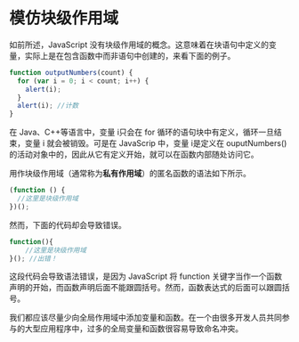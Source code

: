 # 模仿块级作用域

如前所述，JavaScript 没有块级作用域的概念。这意味着在块语句中定义的变量，实际上是在包含函数中而非语句中创建的，来看下面的例子。

```javascript
function outputNumbers(count) {
  for (var i = 0; i < count; i++) {
    alert(i);
  }
  alert(i); //计数
}
```

在 Java、C++等语言中，变量 i只会在 for 循环的语句块中有定义，循环一旦结束，变量 i 就会被销毁。可是在 JavaScrip 中，变量 i是定义在 ouputNumbers() 的活动对象中的，因此从它有定义开始，就可以在函数内部随处访问它。

用作块级作用域（通常称为**私有作用域**）的匿名函数的语法如下所示。

```javascript
(function () {
  //这里是块级作用域
})();
```

然而，下面的代码却会导致错误。

```javascript
function(){
	//这里是块级作用域
}(); //出错！
```

这段代码会导致语法错误，是因为 JavaScript 将 function 关键字当作一个函数声明的开始，而函数声明后面不能跟圆括号。然而，函数表达式的后面可以跟圆括号。

我们都应该尽量少向全局作用域中添加变量和函数。在一个由很多开发人员共同参与的大型应用程序中，过多的全局变量和函数很容易导致命名冲突。
